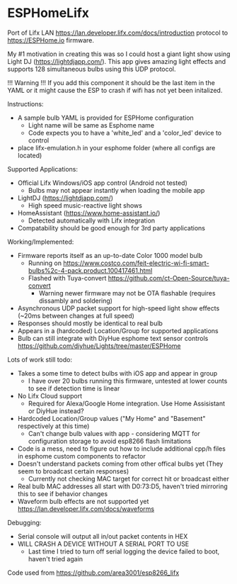 # ESPHomeLifx

Port of Lifx LAN <https://lan.developer.lifx.com/docs/introduction> protocol to <https://ESPHome.io> firmware.  

My #1 motivation in creating this was so I could host a giant light show using Light DJ (<https://lightdjapp.com/>).  This app gives amazing light effects and supports 128 simultaneous bulbs using this UDP protocol.  

!!! Warning !!!
If you add this component it should be the last item in the YAML or it might cause the ESP to crash if wifi has not yet been initalized.

Instructions:

- A sample bulb YAML is provided for ESPHome configuration
  - Light name will be same as Esphome name
  - Code expects you to have a 'white_led' and a 'color_led' device to control
- place lifx-emulation.h in your esphome folder (where all configs are located)

Supported Applications:

- Official Lifx Windows/iOS app control (Android not tested)
  - Bulbs may not appear instantly when loading the mobile app
- LightDJ (<https://lightdjapp.com/>)
  - High speed music-reactive light shows
- HomeAssistant (<https://www.home-assistant.io/>)
  - Detected automatically with Lifx integration
- Compatability should be good enough for 3rd party applications

Working/Implemented:

- Firmware reports itself as an up-to-date Color 1000 model bulb
  - Running on <https://www.costco.com/feit-electric-wi-fi-smart-bulbs%2c-4-pack.product.100417461.html>
  - Flashed with Tuya-convert <https://github.com/ct-Open-Source/tuya-convert>
    - Warning newer firmware may not be OTA flashable (requires dissambly and soldering)
- Asynchronous UDP packet support for high-speed light show effects (~20ms between changes at full speed)
- Responses should mostly be identical to real bulb
- Appears in a (hardcoded) Location/Group for supported applications
- Bulb can still integrate with DiyHue esphome text sensor controls <https://github.com/diyhue/Lights/tree/master/ESPHome>

Lots of work still todo:

- Takes a some time to detect bulbs with iOS app and appear in group
  - I have over 20 bulbs running this firmware, untested at lower counts to see if detection time is linear
- No Lifx Cloud support
  - Required for Alexa/Google Home integration.  Use Home Assisistant or DiyHue instead?  
- Hardcoded Location/Group values ("My Home" and "Basement" respectively at this time)
  - Can't change bulb values with app - considering MQTT for configuration storage to avoid esp8266 flash limitations
- Code is a mess, need to figure out how to include additional cpp/h files in esphome custom components to refactor
- Doesn't understand packets coming from other offical bulbs yet (They seem to broadcast certain responses)
  - Currently not checking MAC target for correct hit or broadcast either
- Real bulb MAC addresses all start with D0:73:D5, haven't tried mirroring this to see if behavior changes
- Waveform bulb effects are not supported yet <https://lan.developer.lifx.com/docs/waveforms>

Debugging:

- Serial console will output all in/out packet contents in HEX
- WILL CRASH A DEVICE WITHOUT A SERIAL PORT TO USE
  - Last time I tried to turn off serial logging the device failed to boot, haven't tried again

Code used from <https://github.com/area3001/esp8266_lifx>
